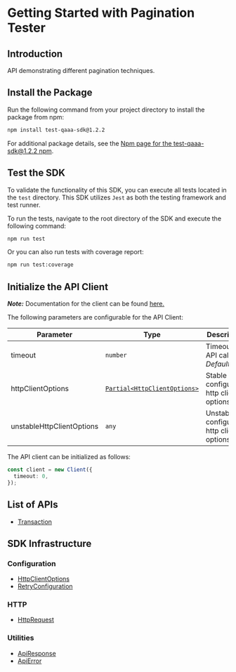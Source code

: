 
# Getting Started with Pagination Tester

## Introduction

API demonstrating different pagination techniques.

## Install the Package

Run the following command from your project directory to install the package from npm:

```bash
npm install test-qaaa-sdk@1.2.2
```

For additional package details, see the [Npm page for the test-qaaa-sdk@1.2.2 npm](https://www.npmjs.com/package/test-qaaa-sdk/v/1.2.2).

## Test the SDK

To validate the functionality of this SDK, you can execute all tests located in the `test` directory. This SDK utilizes `Jest` as both the testing framework and test runner.

To run the tests, navigate to the root directory of the SDK and execute the following command:

```bash
npm run test
```

Or you can also run tests with coverage report:

```bash
npm run test:coverage
```

## Initialize the API Client

**_Note:_** Documentation for the client can be found [here.](https://www.github.com/tahaali2000/test-qaaa-js-sdk/tree/1.2.2/doc/client.md)

The following parameters are configurable for the API Client:

| Parameter | Type | Description |
|  --- | --- | --- |
| timeout | `number` | Timeout for API calls.<br>*Default*: `0` |
| httpClientOptions | [`Partial<HttpClientOptions>`](https://www.github.com/tahaali2000/test-qaaa-js-sdk/tree/1.2.2/doc/http-client-options.md) | Stable configurable http client options. |
| unstableHttpClientOptions | `any` | Unstable configurable http client options. |

The API client can be initialized as follows:

```ts
const client = new Client({
  timeout: 0,
});
```

## List of APIs

* [Transaction](https://www.github.com/tahaali2000/test-qaaa-js-sdk/tree/1.2.2/doc/controllers/transaction.md)

## SDK Infrastructure

### Configuration

* [HttpClientOptions](https://www.github.com/tahaali2000/test-qaaa-js-sdk/tree/1.2.2/doc/http-client-options.md)
* [RetryConfiguration](https://www.github.com/tahaali2000/test-qaaa-js-sdk/tree/1.2.2/doc/retry-configuration.md)

### HTTP

* [HttpRequest](https://www.github.com/tahaali2000/test-qaaa-js-sdk/tree/1.2.2/doc/http-request.md)

### Utilities

* [ApiResponse](https://www.github.com/tahaali2000/test-qaaa-js-sdk/tree/1.2.2/doc/api-response.md)
* [ApiError](https://www.github.com/tahaali2000/test-qaaa-js-sdk/tree/1.2.2/doc/api-error.md)

